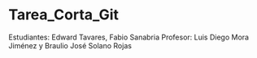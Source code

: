 # Tarea_Corta_Git
Estudiantes: Edward Tavares, Fabio Sanabria
Profesor: Luis Diego Mora Jiménez y Braulio José Solano Rojas
